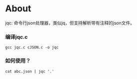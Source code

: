 # About

jqc: 命令行json处理器，类似jq，但支持解析带有注释的json文件。

### 编译jqc.c

```shell
gcc jqc.c cJSON.c -o jqc
```

### 如何使用？

```
cat abc.json | jqc '.'
```